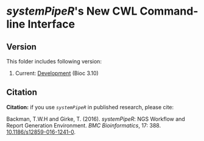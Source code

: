 # *systemPipeR*'s New CWL Command-line Interface 

## Version

This folder includes following version:

1. Current: [Development](http://www.bioconductor.org/packages/devel/bioc/html/systemPipeR.html) (Bioc 3.10)

## Citation

**Citation:** if you use _`systemPipeR`_ in published research, please cite:

Backman, T.W.H and Girke, T. (2016). *systemPipeR*: NGS Workflow and Report Generation Environment. *BMC Bioinformatics*, 17: 388. [10.1186/s12859-016-1241-0](https://doi.org/10.1186/s12859-016-1241-0).


